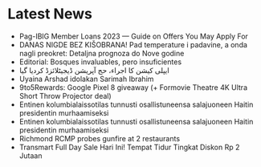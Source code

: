 # Latest News
-  Pag-IBIG Member Loans 2023 — Guide on Offers You May Apply For
-  DANAS NIGDE BEZ KIŠOBRANA! Pad temperature i padavine, a onda nagli preokret: Detaljna prognoza do Nove godine
-  Editorial: Bosques invaluables, pero insuficientes
-  ایپلی کیشن کا اجراء، حج آپریشن ڈیجیٹلائزڈ کردیا گیا
-  Uyaina Arshad idolakan Sarimah Ibrahim
-  9to5Rewards: Google Pixel 8 giveaway (+ Formovie Theatre 4K Ultra Short Throw Projector deal)
-  Entinen kolumbialaissotilas tunnusti osallistuneensa salajuoneen Haitin presidentin murhaamiseksi
-  Entinen kolumbialaissotilas tunnusti osallistuneensa salajuoneen Haitin presidentin murhaamiseksi
-  Richmond RCMP probes gunfire at 2 restaurants
-  Transmart Full Day Sale Hari Ini! Tempat Tidur Tingkat Diskon Rp 2 Jutaan
